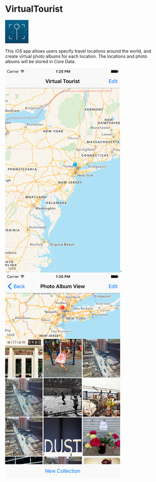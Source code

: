 # VirtualTourist 
![AppIcon](https://github.com/JeffESchmitz/VirtualTourist/blob/master/VirtualTourist/Assets.xcassets/AppIcon.appiconset/VirtualTourist_76.png)

This iOS app allows users specify travel locations around the world, and create virtual photo albums for each location. The locations and photo albums will be stored in Core Data.

![TravelLocations](https://github.com/JeffESchmitz/VirtualTourist/blob/master/TravelLocations.png)-![PhotoAlbum](https://github.com/JeffESchmitz/VirtualTourist/blob/master/PhotoAlbum.png)
